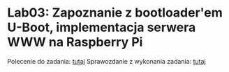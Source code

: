 # Lab03: Zapoznanie z bootloader'em U-Boot, implementacja serwera WWW na Raspberry Pi

Polecenie do zadania: [tutaj](https://github.com/adamgracikowski/LINSW/blob/main/lab03/polecenie.pdf)
Sprawozdanie z wykonania zadania: [tutaj](https://github.com/adamgracikowski/LINSW/blob/main/lab03/overleaf/main.pdf)
